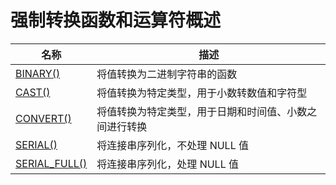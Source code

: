 # **强制转换函数和运算符概述**

| 名称 | 描述|
|---|-----|
| [BINARY()](binary.md) | 将值转换为二进制字符串的函数 |
| [CAST()](cast.md) | 将值转换为特定类型，用于小数转数值和字符型 |
| [CONVERT()](convert.md) | 将值转换为特定类型，用于日期和时间值、小数之间进行转换 |
| [SERIAL()](serial.md) | 将连接串序列化，不处理 NULL 值 |
| [SERIAL_FULL()](serial_full.md) | 将连接串序列化，处理 NULL 值 |